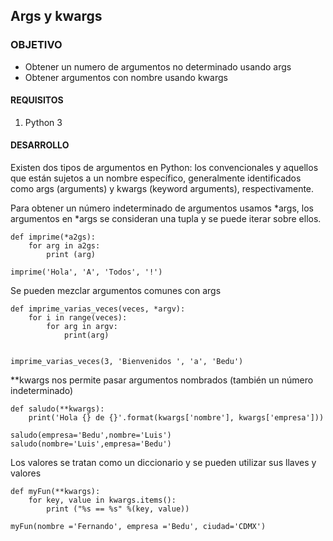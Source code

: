 
 
	
## Args y kwargs
### OBJETIVO 

- Obtener un numero de argumentos no determinado usando args
- Obtener argumentos con nombre usando kwargs

#### REQUISITOS 

1. Python 3 

#### DESARROLLO

Existen dos tipos de argumentos en Python: los convencionales y aquellos que están sujetos a un nombre específico, generalmente identificados como args (arguments) y kwargs (keyword arguments), respectivamente. 

Para obtener un número indeterminado de argumentos usamos *args, los argumentos en *args se consideran una tupla y se puede iterar sobre ellos.
```
def imprime(*a2gs):  
    for arg in a2gs:  
        print (arg) 
    
imprime('Hola', 'A', 'Todos', '!')
```
Se pueden mezclar argumentos comunes con args
```
def imprime_varias_veces(veces, *argv): 
    for i in range(veces):
        for arg in argv:
            print(arg)

  
imprime_varias_veces(3, 'Bienvenidos ', 'a', 'Bedu') 
```
**kwargs nos permite pasar argumentos nombrados (también un número indeterminado)
```
def saludo(**kwargs):
    print('Hola {} de {}'.format(kwargs['nombre'], kwargs['empresa']))

saludo(empresa='Bedu',nombre='Luis')
saludo(nombre='Luis',empresa='Bedu')
```
Los valores se tratan como un diccionario y se pueden utilizar sus llaves y valores
```
def myFun(**kwargs):  
    for key, value in kwargs.items(): 
        print ("%s == %s" %(key, value)) 
  
myFun(nombre ='Fernando', empresa ='Bedu', ciudad='CDMX') 
```

